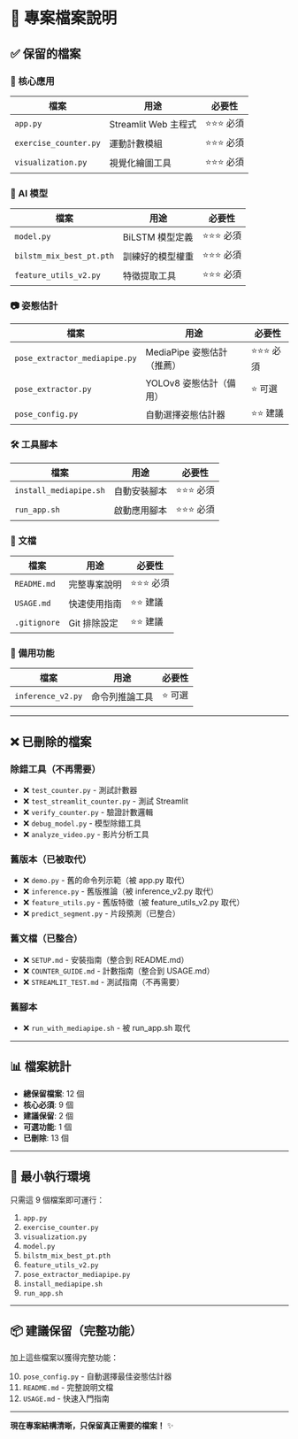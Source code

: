 # 📁 專案檔案說明

## ✅ 保留的檔案

### 🌟 核心應用
| 檔案 | 用途 | 必要性 |
|------|------|--------|
| `app.py` | Streamlit Web 主程式 | ⭐⭐⭐ 必須 |
| `exercise_counter.py` | 運動計數模組 | ⭐⭐⭐ 必須 |
| `visualization.py` | 視覺化繪圖工具 | ⭐⭐⭐ 必須 |

### 🧠 AI 模型
| 檔案 | 用途 | 必要性 |
|------|------|--------|
| `model.py` | BiLSTM 模型定義 | ⭐⭐⭐ 必須 |
| `bilstm_mix_best_pt.pth` | 訓練好的模型權重 | ⭐⭐⭐ 必須 |
| `feature_utils_v2.py` | 特徵提取工具 | ⭐⭐⭐ 必須 |

### 📷 姿態估計
| 檔案 | 用途 | 必要性 |
|------|------|--------|
| `pose_extractor_mediapipe.py` | MediaPipe 姿態估計（推薦）| ⭐⭐⭐ 必須 |
| `pose_extractor.py` | YOLOv8 姿態估計（備用）| ⭐ 可選 |
| `pose_config.py` | 自動選擇姿態估計器 | ⭐⭐ 建議 |

### 🛠️ 工具腳本
| 檔案 | 用途 | 必要性 |
|------|------|--------|
| `install_mediapipe.sh` | 自動安裝腳本 | ⭐⭐⭐ 必須 |
| `run_app.sh` | 啟動應用腳本 | ⭐⭐⭐ 必須 |

### 📝 文檔
| 檔案 | 用途 | 必要性 |
|------|------|--------|
| `README.md` | 完整專案說明 | ⭐⭐⭐ 必須 |
| `USAGE.md` | 快速使用指南 | ⭐⭐ 建議 |
| `.gitignore` | Git 排除設定 | ⭐⭐ 建議 |

### 🔧 備用功能
| 檔案 | 用途 | 必要性 |
|------|------|--------|
| `inference_v2.py` | 命令列推論工具 | ⭐ 可選 |

---

## ❌ 已刪除的檔案

### 除錯工具（不再需要）
- ❌ `test_counter.py` - 測試計數器
- ❌ `test_streamlit_counter.py` - 測試 Streamlit
- ❌ `verify_counter.py` - 驗證計數邏輯
- ❌ `debug_model.py` - 模型除錯工具
- ❌ `analyze_video.py` - 影片分析工具

### 舊版本（已被取代）
- ❌ `demo.py` - 舊的命令列示範（被 app.py 取代）
- ❌ `inference.py` - 舊版推論（被 inference_v2.py 取代）
- ❌ `feature_utils.py` - 舊版特徵（被 feature_utils_v2.py 取代）
- ❌ `predict_segment.py` - 片段預測（已整合）

### 舊文檔（已整合）
- ❌ `SETUP.md` - 安裝指南（整合到 README.md）
- ❌ `COUNTER_GUIDE.md` - 計數指南（整合到 USAGE.md）
- ❌ `STREAMLIT_TEST.md` - 測試指南（不再需要）

### 舊腳本
- ❌ `run_with_mediapipe.sh` - 被 run_app.sh 取代

---

## 📊 檔案統計

- **總保留檔案**: 12 個
- **核心必須**: 9 個
- **建議保留**: 2 個
- **可選功能**: 1 個
- **已刪除**: 13 個

---

## 🎯 最小執行環境

只需這 9 個檔案即可運行：

1. `app.py`
2. `exercise_counter.py`
3. `visualization.py`
4. `model.py`
5. `bilstm_mix_best_pt.pth`
6. `feature_utils_v2.py`
7. `pose_extractor_mediapipe.py`
8. `install_mediapipe.sh`
9. `run_app.sh`

---

## 📦 建議保留（完整功能）

加上這些檔案以獲得完整功能：

10. `pose_config.py` - 自動選擇最佳姿態估計器
11. `README.md` - 完整說明文檔
12. `USAGE.md` - 快速入門指南

---

**現在專案結構清晰，只保留真正需要的檔案！** ✨

